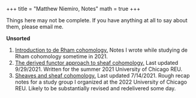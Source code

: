 +++
title = "Matthew Niemiro, Notes"
math = true
+++

Things here may not be complete. If you have anything at all to say about them, please email me.

**Unsorted**
1. [Introduction to de Rham cohomology.](/drc.pdf) Notes I wrote while studying de Rham cohomology sometime in 2021.
2. [The derived functor approach to sheaf cohomology.](http://math.uchicago.edu/~may/REU2021/REUPapers/Niemiro.pdf) Last updated 9/29/2021. Written for the summer 2021 University of Chicago REU.
3. [Sheaves and sheaf cohomology.](/sheafreadinggroup.pdf) Last updated 7/14/2021. Rough recap notes for a study group I organized at the 2022 University of Chicago REU. Likely to be substantially revised and redelivered some day.